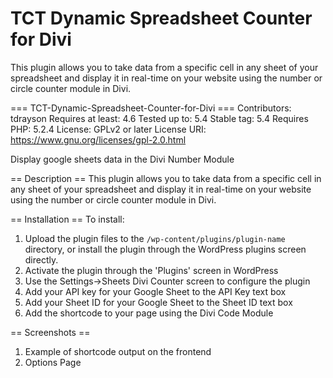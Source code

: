 # TCT Dynamic Spreadsheet Counter for Divi
This plugin allows you to take data from a specific cell in any sheet of your spreadsheet and display it in real-time on your website using the number or circle counter module in Divi.

=== TCT-Dynamic-Spreadsheet-Counter-for-Divi ===
Contributors: tdrayson
Requires at least: 4.6
Tested up to: 5.4
Stable tag: 5.4
Requires PHP: 5.2.4
License: GPLv2 or later
License URI: https://www.gnu.org/licenses/gpl-2.0.html

Display google sheets data in the Divi Number Module

== Description ==
This plugin allows you to take data from a specific cell in any sheet of your spreadsheet and display it in real-time on your website using the number or circle counter module in Divi.

== Installation ==
To install: 
1. Upload the plugin files to the `/wp-content/plugins/plugin-name` directory, or install the plugin through the WordPress plugins screen directly.
2. Activate the plugin through the \'Plugins\' screen in WordPress
3. Use the Settings->Sheets Divi Counter screen to configure the plugin
4. Add your API key for your Google Sheet to the API Key text box
5. Add your Sheet ID for your Google Sheet to the Sheet ID text box
6. Add the shortcode to your page using the Divi Code Module

== Screenshots ==

1. Example of shortcode output on the frontend
2. Options Page
